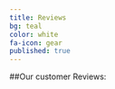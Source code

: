 ```yaml
---
title: Reviews
bg: teal     
color: white
fa-icon: gear
published: true
---
```



##Our customer Reviews:
